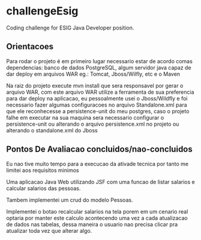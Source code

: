 # challengeEsig
Coding challenge for ESIG Java Developer position.


## Orientacoes

Para rodar o projeto é em primeiro lugar necessario estar de acordo comas dependencias: banco de dados PostgreSQL, algum servidor java capaz de dar deploy em arquivos WAR eg.: Tomcat, Jboss/Wilfly, etc e o Maven

Na raiz do projeto execute mvn install que sera responsavel por gerar o arquivo WAR, com este arquivo WAR utilize a ferramenta de sua preferencia para dar deploy na aplicacao, 
eu pessoalmente usei o Jboss/Wildfly e foi necessario fazer algumas configuracoes no arquivo Standalone.xml para que ele reconhecesse a persistence-unit do meu postgres,
caso o projeto falhe em executar na sua maquina sera necessario configurar o persistence-unit ou alterando o arquivo persistence.xml no projeto ou alterando o standalone.xml do Jboss


## Pontos De Avaliacao concluidos/nao-concluidos

Eu nao tive muito tempo para a execucao da ativade tecnica por tanto me limitei aos requisitos minimos

Uma aplicacao Java Web utilizando JSF com uma funcao de listar salarios e calcular salarios das pessoas. 

Tambem implementei um crud do modelo Pessoas.

Implementei o botao recalcular salarios na tela porem em um cenario real optaria por manter este calculo acontecendo uma vez a cada atualizacao de dados nas tabelas, dessa maneira o usuario nao precisa clicar pra atualizar toda vez que alterar algo.

